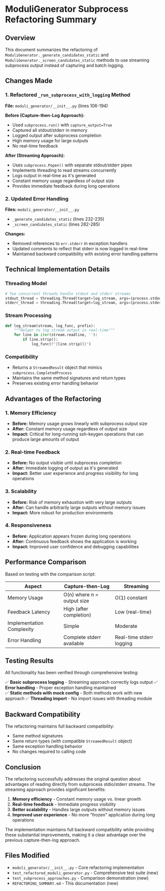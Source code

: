 # ModuliGenerator Subprocess Refactoring Summary

## Overview

This document summarizes the refactoring of `ModuliGenerator._generate_candidates_static` and
`ModuliGenerator._screen_candidates_static` methods to use streaming subprocess output instead of capturing and batch
logging.

## Changes Made

### 1. Refactored `_run_subprocess_with_logging` Method

**File:** `moduli_generator/__init__.py` (lines 106-194)

**Before (Capture-then-Log Approach):**

- Used `subprocess.run()` with `capture_output=True`
- Captured all stdout/stderr in memory
- Logged output after subprocess completion
- High memory usage for large outputs
- No real-time feedback

**After (Streaming Approach):**

- Uses `subprocess.Popen()` with separate stdout/stderr pipes
- Implements threading to read streams concurrently
- Logs output in real-time as it's generated
- Constant memory usage regardless of output size
- Provides immediate feedback during long operations

### 2. Updated Error Handling

**Files:** `moduli_generator/__init__.py`

- `_generate_candidates_static` (lines 232-235)
- `_screen_candidates_static` (lines 282-285)

**Changes:**

- Removed references to `err.stderr` in exception handlers
- Updated comments to reflect that stderr is now logged in real-time
- Maintained backward compatibility with existing error handling patterns

## Technical Implementation Details

### Threading Model

```python
# Two concurrent threads handle stdout and stderr streams
stdout_thread = threading.Thread(target=log_stream, args=(process.stdout, logger.info, "stdout"))
stderr_thread = threading.Thread(target=log_stream, args=(process.stderr, logger.debug, "stderr"))
```

### Stream Processing

```python
def log_stream(stream, log_func, prefix):
    """Helper to log stream output in real-time"""
    for line in iter(stream.readline, ''):
        if line.strip():
            log_func(f"{line.strip()}")
```

### Compatibility

- Returns a `StreamedResult` object that mimics `subprocess.CompletedProcess`
- Maintains the same method signatures and return types
- Preserves existing error handling behavior

## Advantages of the Refactoring

### 1. Memory Efficiency

- **Before:** Memory usage grows linearly with subprocess output size
- **After:** Constant memory usage regardless of output size
- **Impact:** Critical for long-running ssh-keygen operations that can produce large amounts of output

### 2. Real-time Feedback

- **Before:** No output visible until subprocess completion
- **After:** Immediate logging of output as it's generated
- **Impact:** Better user experience and progress visibility for long operations

### 3. Scalability

- **Before:** Risk of memory exhaustion with very large outputs
- **After:** Can handle arbitrarily large outputs without memory issues
- **Impact:** More robust for production environments

### 4. Responsiveness

- **Before:** Application appears frozen during long operations
- **After:** Continuous feedback shows the application is working
- **Impact:** Improved user confidence and debugging capabilities

## Performance Comparison

Based on testing with the comparison script:

| Aspect                    | Capture-then-Log           | Streaming                |
|---------------------------|----------------------------|--------------------------|
| Memory Usage              | O(n) where n = output size | O(1) constant            |
| Feedback Latency          | High (after completion)    | Low (real-time)          |
| Implementation Complexity | Simple                     | Moderate                 |
| Error Handling            | Complete stderr available  | Real-time stderr logging |

## Testing Results

All functionality has been verified through comprehensive testing:

✅ **Basic subprocess logging** - Streaming approach correctly logs output
✅ **Error handling** - Proper exception handling maintained  
✅ **Static methods with mock config** - Both methods work with new approach
✅ **Threading import** - No import issues with threading module

## Backward Compatibility

The refactoring maintains full backward compatibility:

- Same method signatures
- Same return types (with compatible `StreamedResult` object)
- Same exception handling behavior
- No changes required to calling code

## Conclusion

The refactoring successfully addresses the original question about advantages of reading directly from subprocess
stdio/stderr streams. The streaming approach provides significant benefits:

1. **Memory efficiency** - Constant memory usage vs. linear growth
2. **Real-time feedback** - Immediate progress visibility
3. **Better scalability** - Handles large outputs without memory issues
4. **Improved user experience** - No more "frozen" application during long operations

The implementation maintains full backward compatibility while providing these substantial improvements, making it a
clear advantage over the previous capture-then-log approach.

## Files Modified

- `moduli_generator/__init__.py` - Core refactoring implementation
- `test_refactored_moduli_generator.py` - Comprehensive test suite (new)
- `test_subprocess_approaches.py` - Comparison demonstration (new)
- `REFACTORING_SUMMARY.md` - This documentation (new)